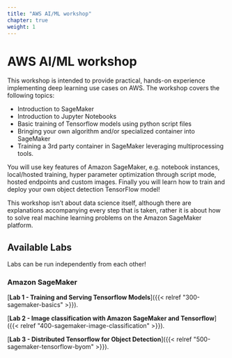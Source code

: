 ```yaml
---
title: "AWS AI/ML workshop"
chapter: true
weight: 1
---
```


# AWS AI/ML workshop

This workshop is intended to provide practical, hands-on experience implementing deep learning use cases on AWS. The workshop covers the following topics:
- Introduction to SageMaker
- Introduction to Jupyter Notebooks
- Basic training of Tensorflow models using python script files
- Bringing your own algorithm and/or specialized container into SageMaker
- Training a 3rd party container in SageMaker leveraging multiprocessing tools.

You will use key features of Amazon SageMaker, e.g. notebook instances, local/hosted training, hyper parameter optimization through  script mode, hosted endpoints and custom images. Finally you will learn how to train and deploy your own object detection TensorFlow model!

This workshop isn’t about data science itself, although there are explanations accompanying every step that is taken, rather it is about how to solve real machine learning problems on the Amazon SageMaker platform.

## Available Labs

Labs can be run independently from each other!

### Amazon SageMaker

[**Lab 1 - Training and Serving Tensorflow Models**]({{< relref "300-sagemaker-basics" >}}).

[**Lab 2 - Image classification with Amazon SageMaker and Tensorflow**]({{< relref "400-sagemaker-image-classification" >}}).

[**Lab 3 - Distributed Tensorflow for Object Detection**]({{< relref "500-sagemaker-tensorflow-byom" >}}).
